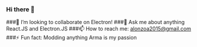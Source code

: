 ### Hi there 👋
###👯 I’m looking to collaborate on Electron!
###💬 Ask me about anything React.JS and Electron.JS
###📫 How to reach me: alonzoa2015@gmail.com
###⚡ Fun fact: Modding anything Arma is my passion
<!--
**Anddy123/Anddy123** is a ✨ _special_ ✨ repository because its `README.md` (this file) appears on your GitHub profile.

Here are some ideas to get you started:

- 🔭 I’m currently working on ...
- 🌱 I’m currently learning ...
- 👯 I’m looking to collaborate on ...
- 🤔 I’m looking for help with ...
- 💬 Ask me about ...
- 📫 How to reach me: ...
- 😄 Pronouns: ...
- ⚡ Fun fact: ...
-->
